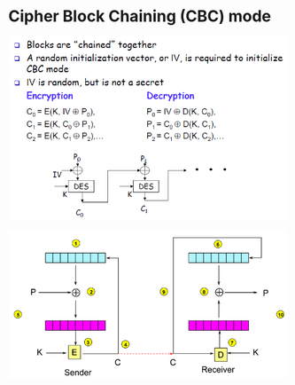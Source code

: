 # Cipher Block Chaining \(CBC\) mode

![](../../.gitbook/assets/image%20%2874%29.png)

![](../../.gitbook/assets/image%20%2855%29.png)

